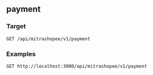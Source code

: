 ## payment


### Target
```
GET /api/mitrashopee/v1/payment
```




### Examples

```
GET http://localhost:3000/api/mitrashopee/v1/payment
```

